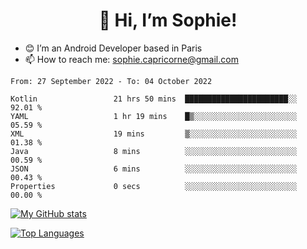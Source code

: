 <h1 align="center"> 👋 Hi, I’m Sophie! </h1>  

- 😊 I’m an Android Developer based in Paris
- 📫 How to reach me: sophie.capricorne@gmail.com


<!--START_SECTION:waka-->

```text
From: 27 September 2022 - To: 04 October 2022

Kotlin                 21 hrs 50 mins  ███████████████████████░░   92.01 %
YAML                   1 hr 19 mins    █▒░░░░░░░░░░░░░░░░░░░░░░░   05.59 %
XML                    19 mins         ▒░░░░░░░░░░░░░░░░░░░░░░░░   01.38 %
Java                   8 mins          ░░░░░░░░░░░░░░░░░░░░░░░░░   00.59 %
JSON                   6 mins          ░░░░░░░░░░░░░░░░░░░░░░░░░   00.43 %
Properties             0 secs          ░░░░░░░░░░░░░░░░░░░░░░░░░   00.00 %
```

<!--END_SECTION:waka-->

[![My GitHub stats](https://github-readme-stats.vercel.app/api?username=sophicapri&show_icons=true&theme=buefy)](https://github.com/anuraghazra/github-readme-stats)

[![Top Languages](https://github-readme-stats.vercel.app/api/top-langs/?username=sophicapri&langs_count=2&layout=compact)](https://github.com/anuraghazra/github-readme-stats)
